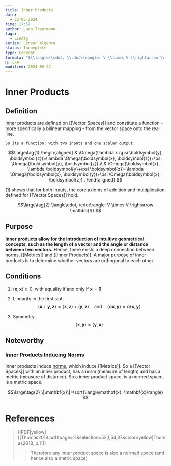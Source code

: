 ```yaml
---
title: Inner Products
date:
  - 22-05-2024
time: 17:57
author: Luca Trautmann
tags:
  - LinAlg
series: Linear Algebra
status: Incomplete
type: Concept
formula: "$\\langle\\cdot, \\cdot\\rangle: V \\times V \\rightarrow \\mathbb{R}$"
🍙: いや
modified: 2024-05-27
---
```

# Inner Products
## Definition
Inner products are defined on [[Vector Spaces]] and constitute a function - more specifically a bilinear mapping - from the vector space onto the real line. 

`So its a function: with two inputs and one scalar output.`

$$\large\tag{1}
\begin{aligned}
& \Omega(\lambda x+\psi \boldsymbol{y}, \boldsymbol{z})=\lambda \Omega(\boldsymbol{x}, \boldsymbol{z})+\psi \Omega(\boldsymbol{y}, \boldsymbol{z}) \\
& \Omega(\boldsymbol{x}, \lambda \boldsymbol{y}+\psi \boldsymbol{z})=\lambda \Omega(\boldsymbol{x}, \boldsymbol{y})+\psi \Omega(\boldsymbol{x}, \boldsymbol{z}) .
\end{aligned}
$$

$(1)$ shows that for both inputs, the core axioms of addition and multiplication defined for [[Vector Spaces]] hold. 



$$\large\tag{2}
\langle\cdot, \cdot\rangle: V \times V \rightarrow \mathbb{R}
$$






## Purpose
**Inner products allow for the introduction of intuitive geometrical concepts, such as the length of a vector and the angle or distance between two vectors.** Hence, there exists a deep connection between [norms](Norms%20in%20Linear%20Algebra), [[Metrics]] and [[Inner Products]]. A major purpose of inner products is to determine whether vectors are orthogonal to each other.

## Conditions
1. $\langle\mathbf{x}, \mathbf{x}\rangle \geq 0$, with equality if and only if $\mathbf{x}=\mathbf{0}$
2. Linearity in the first slot: $$\langle\mathbf{x}+\mathbf{y}, \mathbf{z}\rangle=\langle\mathbf{x}, \mathbf{z}\rangle+\langle\mathbf{y}, \mathbf{z}\rangle \quad \text{and} \quad \langle\alpha \mathbf{x}, \mathbf{y}\rangle=\alpha\langle\mathbf{x}, \mathbf{y}\rangle$$

3. Symmetry
$$
\langle\mathbf{x}, \mathbf{y}\rangle=\langle\mathbf{y}, \mathbf{x}\rangle
$$

## Noteworthy
### Inner Products Inducing Norms
Inner products induce [norms](Norms%20in%20Linear%20Algebra), which induce [[Metrics]]. So a [[Vector Spaces]] with an inner product, has a norm (measure of length) and has a metric (measure of distance). So a inner product space, is a normed space, is a metric space.


$$\large\tag{2}
\|\mathbf{x}\|=\sqrt{\langle\mathbf{x}, \mathbf{x}\rangle}
$$



# References
> [!PDF|yellow] [[Thomas2018.pdf#page=11&selection=52,1,54,37&color=yellow|Thomas2018, p.11]]
> > Therefore any inner product space is also a normed space (and hence also a metric space)
> 
> 